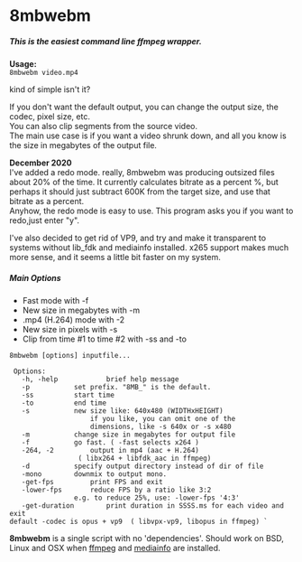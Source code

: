 # 8mbwebm
##### This is the easiest command line ffmpeg wrapper.
**Usage:**    
`8mbwebm video.mp4`

kind of simple isn't it? 

If you don't want the default output, you can change the output size, the codec, pixel size, etc.    
You can also clip segments from the source video.    
The main use case is if you want a video shrunk down, and all you know is the size in megabytes of the output file.

**December 2020**    
I've added a redo mode.  really, 8mbwebm was producing outsized files about 20% of the time.  It currently calculates bitrate as a percent %, but perhaps it should just subtract 600K from the target size, and use that bitrate as a percent.    
Anyhow, the redo mode is easy to use.  This program asks you if you want to redo,just enter "y". 

I've also decided to get rid of VP9, and try and make it transparent to systems without lib_fdk and mediainfo installed.   x265 support makes much more sense, and it seems a little bit faster on my system.   

##### Main Options
 *  Fast mode with -f
 *  New size in megabytes with -m
 *  .mp4 (H.264) mode with -2
 *  New size in pixels with -s
 *   Clip from time #1 to time #2 with -ss and -to
    

    8mbwebm [options] inputfile...

     Options:
       -h, -help            brief help message
       -p			set prefix. "8MB_" is the default.
       -ss 			start time
       -to 			end time
       -s			new size like: 640x480 (WIDTHxHEIGHT)
        			    if you like, you can omit one of the 
        			    dimensions, like -s 640x or -s x480 
       -m 			change size in megabytes for output file
       -f 			go fast. ( -fast selects x264 )
       -264, -2 		output in mp4 (aac + H.264) 
      			     ( libx264 + libfdk_aac in ffmpeg) 
       -d 			specify output directory instead of dir of file
       -mono		downmix to output mono.
       -get-fps 		print FPS and exit
       -lower-fps 		reduce FPS by a ratio like 3:2
         			e.g. to reduce 25%, use: -lower-fps '4:3' 
       -get-duration        print duration in SSSS.ms for each video and exit
    default -codec is opus + vp9  ( libvpx-vp9, libopus in ffmpeg) `

**8mbwebm** is a single script with no 'dependencies'.  Should work on BSD, Linux and OSX when [ffmpeg](https://repology.org/project/ffmpeg/versions) and [mediainfo](https://repology.org/project/mediainfo/versions) are installed.
